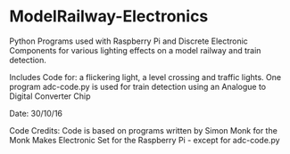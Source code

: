 # ModelRailway-Electronics
Python Programs used with Raspberry Pi and Discrete Electronic Components
for various lighting effects on a model railway and train detection. 

Includes Code for: a flickering light, a level crossing and traffic lights.
One program adc-code.py is used for train detection using an Analogue to Digital Converter Chip

Date: 30/10/16

Code Credits: Code is based on programs written by Simon Monk for the Monk Makes Electronic Set for the Raspberry Pi - except for adc-code.py


